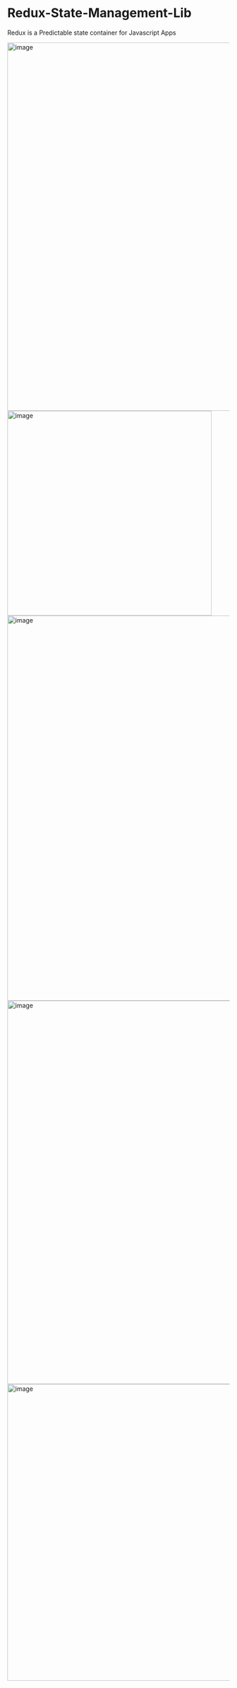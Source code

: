 # Redux-State-Management-Lib
Redux is a Predictable state container for Javascript Apps

<img width="833" alt="image" src="https://github.com/mainak0907/Redux-State-Management-Lib/assets/88925745/4e35fa48-d5be-4d54-88bc-e5279b697e9a">

<img width="463" alt="image" src="https://github.com/mainak0907/Redux-State-Management-Lib/assets/88925745/6e8d8431-1b21-4e6f-addd-6ec01c6c614d">

<img width="871" alt="image" src="https://github.com/mainak0907/Redux-State-Management-Lib/assets/88925745/f6cbe852-621d-4b23-8484-b814f585dbf8">

<img width="867" alt="image" src="https://github.com/mainak0907/Redux-State-Management-Lib/assets/88925745/231407a3-e8a7-49fa-b23a-1faed043358e">

<img width="671" alt="image" src="https://github.com/mainak0907/Redux-State-Management-Lib/assets/88925745/b659ebfb-a788-4baa-b67e-980f8f2b5e57">
